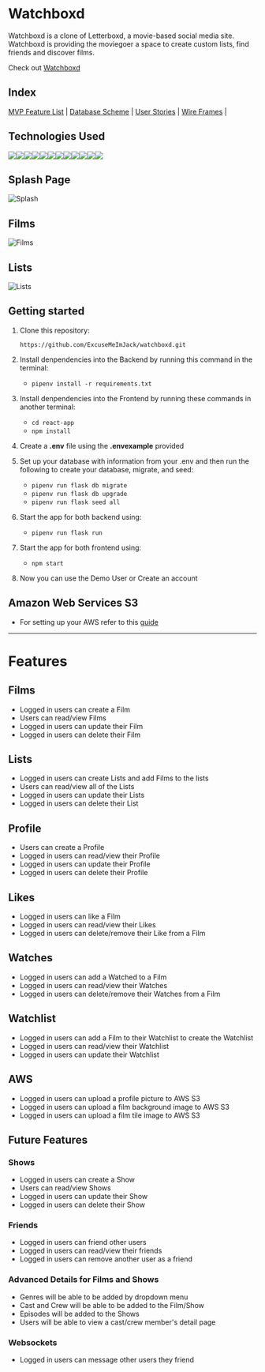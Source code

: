 # Watchboxd

Watchboxd is a clone of Letterboxd, a movie-based social media site. Watchboxd is providing the moviegoer a space to create custom lists, find friends and discover films.

Check out [Watchboxd](https://watchboxd.onrender.com)

## Index

[MVP Feature List](https://github.com/ExcuseMeImJack/watchboxd/wiki/MVP-Feature-List) |
[Database Scheme](https://github.com/ExcuseMeImJack/watchboxd/wiki/Database-Schema) |
[User Stories](https://github.com/ExcuseMeImJack/watchboxd/wiki/User-Stories) |
[Wire Frames](https://github.com/ExcuseMeImJack/watchboxd/wiki/Wireframe) |

## Technologies Used

<img src='https://img.shields.io/badge/Python-3776AB?style=for-the-badge&logo=python&logoColor=white'><img src='https://img.shields.io/badge/HTML5-E34F26?style=for-the-badge&logo=html5&logoColor=white'><img src='https://img.shields.io/badge/JavaScript-323330?style=for-the-badge&logo=javascript&logoColor=F7DF1E'><img src='https://img.shields.io/badge/CSS3-1572B6?style=for-the-badge&logo=css3&logoColor=white'><img src='https://img.shields.io/badge/React-20232A?style=for-the-badge&logo=react&logoColor=61DAFB'><img src='https://img.shields.io/badge/Redux-593D88?style=for-the-badge&logo=redux&logoColor=white'><img src='https://img.shields.io/badge/React_Router-CA4245?style=for-the-badge&logo=react-router&logoColor=white'><img src='https://img.shields.io/badge/Flask-000000?style=for-the-badge&logo=flask&logoColor=white'><img src='https://img.shields.io/badge/PostgreSQL-316192?style=for-the-badge&logo=postgresql&logoColor=white'><img src='https://img.shields.io/badge/Amazon_AWS-FF9900?style=for-the-badge&logo=amazonaws&logoColor=white'><img src='https://img.shields.io/badge/Visual_Studio_Code-0078D4?style=for-the-badge&logo=visual%20studio%20code&logoColor=white'><img src='https://img.shields.io/badge/prettier-1A2C34?style=for-the-badge&logo=prettier&logoColor=F7BA3E'>

## Splash Page

![Splash](https://github.com/ExcuseMeImJack/watchboxd/assets/118242834/68422dc6-752a-4d39-8d6c-dbe7521b43b5)

## Films

![Films](https://github.com/ExcuseMeImJack/watchboxd/assets/118242834/b8ac5586-ea10-4c9d-a880-3d6e4e33e848)

## Lists

![Lists](https://github.com/ExcuseMeImJack/watchboxd/assets/118242834/c3836a22-509b-444d-bd00-68ba70adbbec)

## Getting started
1. Clone this repository:

   `
   https://github.com/ExcuseMeImJack/watchboxd.git
   `
2. Install denpendencies into the Backend by running this command in the terminal:

   * `pipenv install -r requirements.txt`

3. Install denpendencies into the Frontend by running these commands in another terminal:

   * `cd react-app`
   * `npm install`

4. Create a **.env** file using the **.envexample** provided

5. Set up your database with information from your .env and then run the following to create your database, migrate, and seed:

   * `pipenv run flask db migrate`
   * `pipenv run flask db upgrade`
   * `pipenv run flask seed all`

6. Start the app for both backend using:

   * `pipenv run flask run`

7. Start the app for both frontend using:

   * `npm start`

8. Now you can use the Demo User or Create an account

## Amazon Web Services S3
* For setting up your AWS refer to this [guide](https://github.com/jdrichardsappacad/aws-s3-pern-demo)

***

# Features

## Films
* Logged in users can create a Film
* Users can read/view Films
* Logged in users can update their Film
* Logged in users can delete their Film

## Lists
* Logged in users can create Lists and add Films to the lists
* Users can read/view all of the Lists
* Logged in users can update their Lists
* Logged in users can delete their List

## Profile
* Users can create a Profile
* Logged in users can read/view their Profile
* Logged in users can update their Profile
* Logged in users can delete their Profile

## Likes
* Logged in users can like a Film
* Logged in users can read/view their Likes
* Logged in users can delete/remove their Like from a Film

## Watches
* Logged in users can add a Watched to a Film
* Logged in users can read/view their Watches
* Logged in users can delete/remove their Watches from a Film

## Watchlist
* Logged in users can add a Film to their Watchlist to create the Watchlist
* Logged in users can read/view their Watchlist
* Logged in users can update their Watchlist

## AWS
* Logged in users can upload a profile picture to AWS S3
* Logged in users can upload a film background image to AWS S3
* Logged in users can upload a film tile image to AWS S3

## Future Features
### Shows
* Logged in users can create a Show
* Users can read/view Shows
* Logged in users can update their Show
* Logged in users can delete their Show

### Friends
* Logged in users can friend other users
* Logged in users can read/view their friends
* Logged in users can remove another user as a friend

### Advanced Details for Films and Shows
* Genres will be able to be added by dropdown menu
* Cast and Crew will be able to be added to the Film/Show
* Episodes will be added to the Shows
* Users will be able to view a cast/crew member's detail page

### Websockets
* Logged in users can message other users they friend

